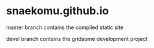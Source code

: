 # snaekomu.github.io

master branch contains the compiled static site

devel branch contains the gridsome development project
